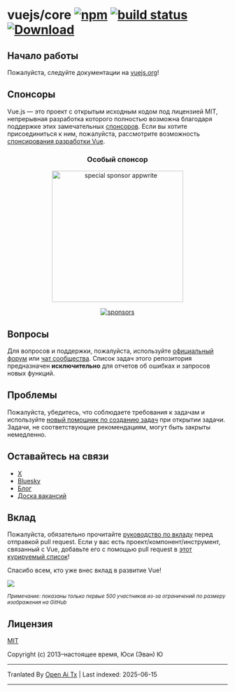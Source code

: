 # vuejs/core [![npm](https://img.shields.io/npm/v/vue.svg)](https://www.npmjs.com/package/vue) [![build status](https://github.com/vuejs/core/actions/workflows/ci.yml/badge.svg?branch=main)](https://github.com/vuejs/core/actions/workflows/ci.yml) [![Download](https://img.shields.io/npm/dm/vue)](https://www.npmjs.com/package/vue)

## Начало работы

Пожалуйста, следуйте документации на [vuejs.org](https://vuejs.org/)!

## Спонсоры

Vue.js — это проект с открытым исходным кодом под лицензией MIT, непрерывная разработка которого полностью возможна благодаря поддержке этих замечательных [спонсоров](https://github.com/vuejs/core/blob/main/BACKERS.md). Если вы хотите присоединиться к ним, пожалуйста, рассмотрите возможность [спонсирования разработки Vue](https://vuejs.org/sponsor/).

<p align="center">
  <h3 align="center">Особый спонсор</h3>
</p>

<p align="center">
  <a target="_blank" href="https://github.com/appwrite/appwrite">
  <img alt="special sponsor appwrite" src="https://sponsors.vuejs.org/images/appwrite.svg" width="300">
  </a>
</p>

<p align="center">
  <a target="_blank" href="https://vuejs.org/sponsor/#current-sponsors">
    <img alt="sponsors" src="https://sponsors.vuejs.org/sponsors.svg?v3">
  </a>
</p>

## Вопросы

Для вопросов и поддержки, пожалуйста, используйте [официальный форум](https://forum.vuejs.org) или [чат сообщества](https://chat.vuejs.org/). Список задач этого репозитория предназначен **исключительно** для отчетов об ошибках и запросов новых функций.

## Проблемы

Пожалуйста, убедитесь, что соблюдаете требования к задачам и используйте [новый помощник по созданию задач](https://new-issue.vuejs.org/) при открытии задачи. Задачи, не соответствующие рекомендациям, могут быть закрыты немедленно.

## Оставайтесь на связи

- [X](https://x.com/vuejs)
- [Bluesky](https://bsky.app/profile/vuejs.org)
- [Блог](https://blog.vuejs.org/)
- [Доска вакансий](https://vuejobs.com/?ref=vuejs)

## Вклад

Пожалуйста, обязательно прочитайте [руководство по вкладу](https://github.com/vuejs/core/blob/main/.github/contributing.md) перед отправкой pull request. Если у вас есть проект/компонент/инструмент, связанный с Vue, добавьте его с помощью pull request в [этот курируемый список](https://github.com/vuejs/awesome-vue)!

Спасибо всем, кто уже внес вклад в развитие Vue!

<a href="https://github.com/vuejs/core/graphs/contributors"><img src="https://opencollective.com/vuejs/contributors.svg?width=890&limit=500" /></a>

<sub>_Примечание: показаны только первые 500 участников из-за ограничений по размеру изображения на GitHub_</sub>

## Лицензия

[MIT](https://opensource.org/licenses/MIT)

Copyright (c) 2013–настоящее время, Юси (Эван) Ю

---

Tranlated By [Open Ai Tx](https://github.com/OpenAiTx/OpenAiTx) | Last indexed: 2025-06-15

---
